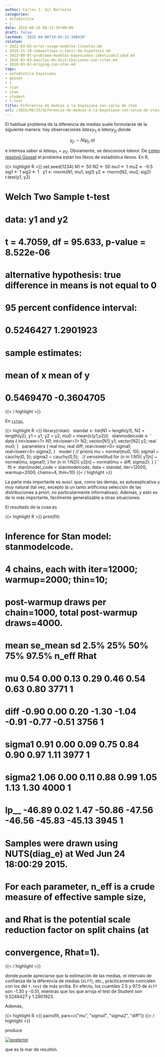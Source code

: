 ```yaml
---
author: Carlos J. Gil Bellosta
categories:
- estadística
- r
date: 2015-06-25 08:13:35+00:00
draft: false
lastmod: '2025-04-06T19:05:22.100420'
related:
- 2022-03-03-error-sesgo-modelos-lineales.md
- 2014-11-10-remuestreos-y-tests-de-hipotesis.md
- 2023-09-07-problema-modelos-bayesianos-identicabilidad.md
- 2016-03-03-mezclas-de-distribuciones-con-rstan.md
- 2018-03-01-kriging-con-stan.md
tags:
- estadística bayesiana
- gosset
- r
- stan
- stan
- student
- t-test
title: Diferencia de medias a la bayesiana con salsa de stan
url: /2015/06/25/diferencia-de-medias-a-la-bayesiana-con-salsa-de-stan/
---
```


El habitual problema de la diferencia de medias suele formularse de la siguiente manera: hay observaciones $latex y_{1i}$ e $latex y_{2i}$ donde

$$ y_{ji} \sim N(\mu_j, \sigma)$$

e interesa saber si $latex \mu_1 = \mu_2$. Obviamente, se desconoce $latex \sigma$. De [cómo resolvió Gosset](https://datanalytics.com/2012/09/13/gosset-el-remuestreador-de-la-infinita-paciencia/) el problema están los libros de estadística llenos. En R,

{{< highlight R >}}
set.seed(1234)
N1 <- 50
N2 <- 50
mu1 <- 1
mu2 <- -0.5
sig1 <- 1
sig2 <- 1
 
y1 <- rnorm(N1, mu1, sig1)
y2 <- rnorm(N2, mu2, sig2)
 
t.test(y1, y2)
# Welch Two Sample t-test
#
# data:  y1 and y2
# t = 4.7059, df = 95.633, p-value = 8.522e-06
# alternative hypothesis: true difference in means is not equal to 0
# 95 percent confidence interval:
#   0.5246427 1.2901923
# sample estimates:
#   mean of x  mean of y
# 0.5469470 -0.3604705
{{< / highlight >}}

En [`rstan`](http://mc-stan.org/rstan.html),

{{< highlight R >}}
library(rstan)
 
standat <- list(N1 = length(y1),
                N2 = length(y2),
                y1 = y1,
                y2 = y2,
                mu0 = mean(c(y1,y2)))
 
stanmodelcode <- '
data {
  int<lower=1> N1;
  int<lower=1> N2;
  vector[N1] y1;
  vector[N2] y2;
  real mu0;
}
 
parameters {
  real mu;
  real diff;
  real<lower=0> sigma1;
  real<lower=0> sigma2;
}
 
model {
  // prioris
  mu ~ normal(mu0, 10);
  sigma1 ~ cauchy(0, 5);
  sigma2 ~ cauchy(0,5);
 
  // verosimilitud
  for (n in 1:N1){
    y1[n] ~ normal(mu, sigma1);
  }
  for (n in 1:N2){
    y2[n] ~ normal(mu + diff, sigma2);
  }
}
'
 
fit <- stan(model_code = stanmodelcode,
            data = standat,
            iter=12000, warmup=2000,
            chains=4, thin=10)
{{< / highlight >}}

La parte más importante es `model` que, como las demás, es autoexplicativa y muy natural (tal vez, excepto la un tanto artificiosa selección de las distribuciones a priori, no particularmente informativas). Además, y esto es de lo más importante, fácilmente generalizable a otras situaciones.

El resultado de la cosa es

{{< highlight R >}}
print(fit)
# Inference for Stan model: stanmodelcode.
# 4 chains, each with iter=12000; warmup=2000; thin=10;
# post-warmup draws per chain=1000, total post-warmup draws=4000.
#
# mean se_mean   sd   2.5%    25%    50%    75%  97.5% n_eff Rhat
# mu       0.54    0.00 0.13   0.29   0.46   0.54   0.63   0.80  3771    1
# diff    -0.90    0.00 0.20  -1.30  -1.04  -0.91  -0.77  -0.51  3756    1
# sigma1   0.91    0.00 0.09   0.75   0.84   0.90   0.97   1.11  3977    1
# sigma2   1.06    0.00 0.11   0.88   0.99   1.05   1.13   1.30  4000    1
# lp__   -46.89    0.02 1.47 -50.86 -47.56 -46.56 -45.83 -45.13  3945    1
#
# Samples were drawn using NUTS(diag_e) at Wed Jun 24 18:00:29 2015.
# For each parameter, n_eff is a crude measure of effective sample size,
# and Rhat is the potential scale reduction factor on split chains (at
# convergence, Rhat=1).
{{< / highlight >}}

donde puede apreciarse que la estimación de las medias, el intervalo de confianza de la diferencia de medias (`diff`), etc., prácticamente coinciden con los del `t.test` de más arriba. En efecto, los cuantiles 2.5 y 97.5 de `diff` son -1.30 y -0.51, mientras que los que arroja el test de Student son 0.5246427 y 1.2901923.

Además,

{{< highlight R >}}
pairs(fit, pars=c("mu", "sigma1", "sigma2", "diff"))
{{< / highlight >}}

produce

[![posterior](/wp-uploads/2015/06/posterior.png#center)
](/wp-uploads/2015/06/posterior.png#center)

que es la mar de resultón.